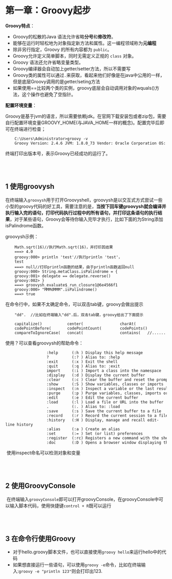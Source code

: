 # 第一章：Groovy起步

**Groovy特点**：

- Groovy的松散的Java 语法允许省略**分号**和**修改符**。
- 能够在运行时轻松地为对象指定新方法和属性。这一编程领域称为**元编程**
- 除非另行指定，Groovy 的所有内容都为 `public`。
- Groovy允许定义简单脚本，同时无需定义正规的 `class` 对象。
- Groovy 语法还允许省略变量类型。
- Groovy编译器会自动加上getter/setter方法，所以不需要写
- Groovy类的属性可以通过`.`来获取，看起来他们好像是在java中公用的一样，但是底层Groovy调用的是getter/seting方法
- 如果使用==比较两个类的实例，groovy底层会自动调用对象的wquals()方法，这个操作也避免了空指针。

**配置环境变量**：

Groovy是基于jvm的语言，所以需要依赖jdk。在官网下载安装包或者zip包，需要自行配置环境变量GROOVY_HOME(与JAVA_HOME一样的概念)。配置完毕后即可在终端进行检查；

```
    C:\Users\Administrator>groovy -v
    Groovy Version: 2.4.6 JVM: 1.8.0_73 Vendor: Oracle Corporation OS: Windows 10
```

终端打印出版本号，表示Groovy已经成功的运行了。


<br/><br/>
## 1 使用groovysh

在终端输入`groovysh`用于打开Groovyshell，groovysh是以交互式方式尝试一些小型的groovy代码的好工具，需要注意的是，**当按下回车键groovysh就会编译并执行输入完的语句，打印代码执行过程中的所有语句，并打印这条语句的执行结果**，对于某些语句，Groovy会等待你输入完毕才执行，比如下面的为String添加isPalindrome函数。

groovysh示例：
```
    Math.sqrt(16)//执行Math.sqrt(16)，并打印其结果
    ===> 4.0
    groovy:000> println 'test'//执行println 'test'，
    test
    ===> null//打印println函数的结果，由于println函数返回null
    groovy:000> String.metaClass.isPalindrome = {
    groovy:001> delegate == delegate.reverse()
    groovy:002> }
    ===> groovysh_evaluate$_run_closure1@6e4566f1
    groovy:000> "MMMdMMM".isPalindrome()
    ===> true
```

在命令行中，如果不太确定命令，可以双击tab键，groovy会做出提示
```
    "dd".  //比如在终端输入"dd".后，双击tab键，groovy给出了下面提示

    capitalize()           center(                charAt(                chars()                codePointAt(
    codePointBefore(       codePointCount(        codePoints()           collectReplacements(   compareTo(
    compareToIgnoreCase(   concat(                contains(   //......
```

使用？可以查看groovysh的帮助命令：


```
                  :help      (:h ) Display this help message
                  ?          (:? ) Alias to: :help
                  :exit      (:x ) Exit the shell
                  :quit      (:q ) Alias to: :exit
                  import     (:i ) Import a class into the namespace
                  :display   (:d ) Display the current buffer
                  :clear     (:c ) Clear the buffer and reset the prompt counter.
                  :show      (:S ) Show variables, classes or imports
                  :inspect   (:n ) Inspect a variable or the last result with the GUI object browser
                  :purge     (:p ) Purge variables, classes, imports or preferences
                  :edit      (:e ) Edit the current buffer
                  :load      (:l ) Load a file or URL into the buffer
                  .          (:. ) Alias to: :load
                  :save      (:s ) Save the current buffer to a file
                  :record    (:r ) Record the current session to a file
                  :history   (:H ) Display, manage and recall edit-line history
                  :alias     (:a ) Create an alias
                  :set       (:= ) Set (or list) preferences
                  :register  (:rc) Registers a new command with the shell
                  :doc       (:D ) Opens a browser window displaying the doc for the argument
```

 使用inspect命名可以检测对象和变量


<br/><br/>
## 2 使用GroovyConsole

 在终端输入`groovyConsole`即可以打开groovyConsole，在groovyConsole中可以输入脚本代码，使用快捷键`control + R`既可以运行


<br/><br/>
## 3 在命令行使用Groovy

- 对于hello.groovy脚本文件，也可以直接使用`groovy hello`来运行hello中的代码
- 如果想直接运行一些语句，可以使用`groovy -e`命令，比如在终端输入:`groovy -e "println 123"`则会打印出123.





